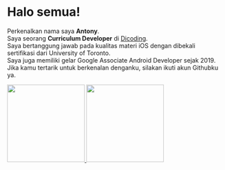 # Halo semua! 
Perkenalkan nama saya **Antony**.  
Saya seorang **Curriculum Developer** di [Dicoding](https://www.dicoding.com/).  
Saya bertanggung jawab pada kualitas materi iOS dengan dibekali sertifikasi dari University of Toronto.  
Saya juga memiliki gelar Google Associate Android Developer sejak 2019.    
Jika kamu tertarik untuk berkenalan denganku, silakan ikuti akun Githubku ya.

<p align="left">
<a href="https://github.com/diospada1999">
  <img height="180em" src="https://github-readme-stats-eight-theta.vercel.app/api?username=gilangadhan&show_icons=true&theme=algolia&include_all_commits=true&count_private=true"/>
  <img height="180em" src="https://github-readme-stats-eight-theta.vercel.app/api/top-langs/?username=gilangadhan&layout=compact&langs_count=8&theme=algolia"/>
</a>
</p>
